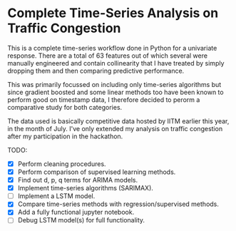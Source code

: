 # Complete Time-Series Analysis on Traffic Congestion

This is a complete time-series workflow done in Python for a univariate response. There are a total of 63 features out of which several were manually engineered and contain collinearity that I have treated by simply dropping them and then comparing predictive performance.

This was primarily focussed on including only time-series algorithms but since gradient boosted and some linear methods too have been known to perform good on timestamp data, I therefore decided to perorm a comparative study for both categories.

The data used is basically competitive data hosted by IITM earlier this year, in the month of July. I've only extended my analysis on traffic congestion after my participation in the hackathon.

TODO:

- [x] Perform cleaning procedures.
- [x] Perform comparison of supervised learning methods.
- [x] Find out d, p, q terms for ARIMA models.
- [x] Implement time-series algorithms (SARIMAX).
- [ ] Implement a LSTM model.
- [x] Compare time-series methods with regression/supervised methods.
- [x] Add a fully functional jupyter notebook.
- [ ] Debug LSTM model(s) for full functionality.
